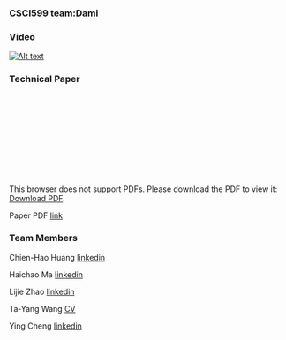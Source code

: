 ### CSCI599 team:Dami

### Video
[![Alt text](https://img.youtube.com/vi/fgID1lcyRoE/hqdefault.jpg)](https://youtu.be/fgID1lcyRoE)

### Technical Paper
<object data="https://damiteam.github.io/Dami.github.io/Technical_paper.pdf" type="application/pdf" width="700px" height="700px">
    <embed src="https://damiteam.github.io/Dami.github.io/Technical_paper.pdf">
        <p>This browser does not support PDFs. Please download the PDF to view it: <a href="https://damiteam.github.io/Dami.github.io/Technical_paper.pdf">Download PDF</a>.</p>
    </embed>
</object>

Paper PDF [link](https://damiteam.github.io/Dami.github.io/Technical_paper.pdf)

### Team Members
Chien-Hao Huang [linkedin](https://www.linkedin.com/in/will-huang-0655866b/)

Haichao Ma [linkedin](https://www.linkedin.com/in/haichao-ma-a00491173/)

Lijie Zhao [linkedin](https://www.linkedin.com/in/lijiezhao/)

Ta-Yang Wang [CV](https://sites.google.com/usc.edu/tayangwa/)

Ying Cheng [linkedin](https://www.linkedin.com/in/ying-cheng-usc/)

